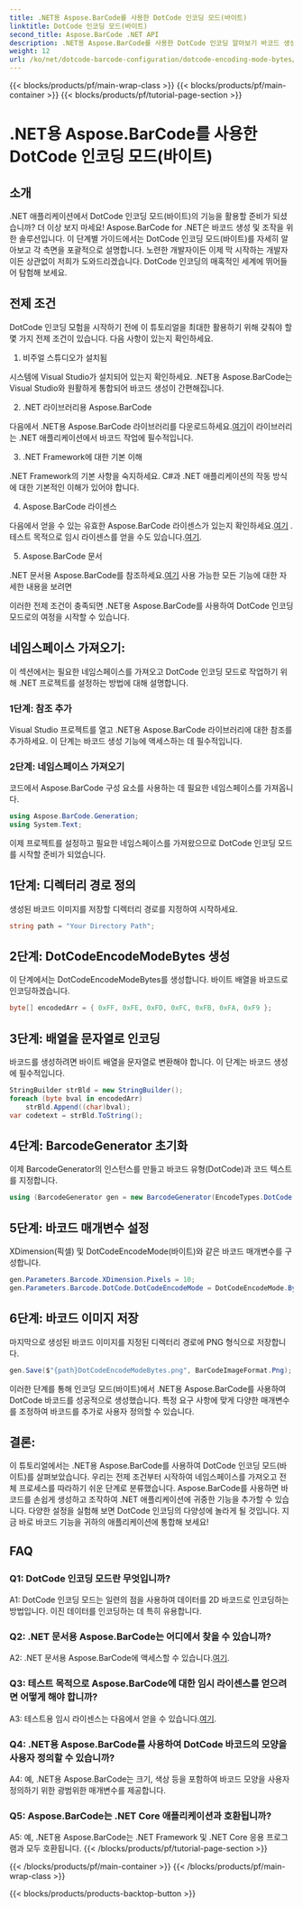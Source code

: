 ```yaml
---
title: .NET용 Aspose.BarCode를 사용한 DotCode 인코딩 모드(바이트)
linktitle: DotCode 인코딩 모드(바이트)
second_title: Aspose.BarCode .NET API
description: .NET용 Aspose.BarCode를 사용한 DotCode 인코딩 알아보기 바코드 생성을 위한 단계별 가이드.
weight: 12
url: /ko/net/dotcode-barcode-configuration/dotcode-encoding-mode-bytes/
---
```


{{< blocks/products/pf/main-wrap-class >}}
{{< blocks/products/pf/main-container >}}
{{< blocks/products/pf/tutorial-page-section >}}

# .NET용 Aspose.BarCode를 사용한 DotCode 인코딩 모드(바이트)

## 소개

.NET 애플리케이션에서 DotCode 인코딩 모드(바이트)의 기능을 활용할 준비가 되셨습니까? 더 이상 보지 마세요! Aspose.BarCode for .NET은 바코드 생성 및 조작을 위한 솔루션입니다. 이 단계별 가이드에서는 DotCode 인코딩 모드(바이트)를 자세히 알아보고 각 측면을 포괄적으로 설명합니다. 노련한 개발자이든 이제 막 시작하는 개발자이든 상관없이 저희가 도와드리겠습니다. DotCode 인코딩의 매혹적인 세계에 뛰어들어 탐험해 보세요.

## 전제 조건

DotCode 인코딩 모험을 시작하기 전에 이 튜토리얼을 최대한 활용하기 위해 갖춰야 할 몇 가지 전제 조건이 있습니다. 다음 사항이 있는지 확인하세요.

1. 비주얼 스튜디오가 설치됨

시스템에 Visual Studio가 설치되어 있는지 확인하세요. .NET용 Aspose.BarCode는 Visual Studio와 원활하게 통합되어 바코드 생성이 간편해집니다.

2. .NET 라이브러리용 Aspose.BarCode

 다음에서 .NET용 Aspose.BarCode 라이브러리를 다운로드하세요.[여기](https://releases.aspose.com/barcode/net/)이 라이브러리는 .NET 애플리케이션에서 바코드 작업에 필수적입니다.

3. .NET Framework에 대한 기본 이해

.NET Framework의 기본 사항을 숙지하세요. C#과 .NET 애플리케이션의 작동 방식에 대한 기본적인 이해가 있어야 합니다.

4. Aspose.BarCode 라이센스

 다음에서 얻을 수 있는 유효한 Aspose.BarCode 라이센스가 있는지 확인하세요.[여기](https://purchase.aspose.com/buy) . 테스트 목적으로 임시 라이센스를 얻을 수도 있습니다.[여기](https://purchase.aspose.com/temporary-license/).

5. Aspose.BarCode 문서

 .NET 문서용 Aspose.BarCode를 참조하세요.[여기](https://reference.aspose.com/barcode/net/) 사용 가능한 모든 기능에 대한 자세한 내용을 보려면

이러한 전제 조건이 충족되면 .NET용 Aspose.BarCode를 사용하여 DotCode 인코딩 모드로의 여정을 시작할 수 있습니다.

## 네임스페이스 가져오기:

이 섹션에서는 필요한 네임스페이스를 가져오고 DotCode 인코딩 모드로 작업하기 위해 .NET 프로젝트를 설정하는 방법에 대해 설명합니다. 

### 1단계: 참조 추가

Visual Studio 프로젝트를 열고 .NET용 Aspose.BarCode 라이브러리에 대한 참조를 추가하세요. 이 단계는 바코드 생성 기능에 액세스하는 데 필수적입니다.

### 2단계: 네임스페이스 가져오기

코드에서 Aspose.BarCode 구성 요소를 사용하는 데 필요한 네임스페이스를 가져옵니다.

```csharp
using Aspose.BarCode.Generation;
using System.Text;
```

이제 프로젝트를 설정하고 필요한 네임스페이스를 가져왔으므로 DotCode 인코딩 모드를 시작할 준비가 되었습니다.

## 1단계: 디렉터리 경로 정의

생성된 바코드 이미지를 저장할 디렉터리 경로를 지정하여 시작하세요.

```csharp
string path = "Your Directory Path";
```

## 2단계: DotCodeEncodeModeBytes 생성

이 단계에서는 DotCodeEncodeModeBytes를 생성합니다. 바이트 배열을 바코드로 인코딩하겠습니다.

```csharp
byte[] encodedArr = { 0xFF, 0xFE, 0xFD, 0xFC, 0xFB, 0xFA, 0xF9 };
```

## 3단계: 배열을 문자열로 인코딩

바코드를 생성하려면 바이트 배열을 문자열로 변환해야 합니다. 이 단계는 바코드 생성에 필수적입니다.

```csharp
StringBuilder strBld = new StringBuilder();
foreach (byte bval in encodedArr)
    strBld.Append((char)bval);
var codetext = strBld.ToString();
```

## 4단계: BarcodeGenerator 초기화

이제 BarcodeGenerator의 인스턴스를 만들고 바코드 유형(DotCode)과 코드 텍스트를 지정합니다.

```csharp
using (BarcodeGenerator gen = new BarcodeGenerator(EncodeTypes.DotCode, codetext))
```

## 5단계: 바코드 매개변수 설정

XDimension(픽셀) 및 DotCodeEncodeMode(바이트)와 같은 바코드 매개변수를 구성합니다.

```csharp
gen.Parameters.Barcode.XDimension.Pixels = 10;
gen.Parameters.Barcode.DotCode.DotCodeEncodeMode = DotCodeEncodeMode.Bytes;
```

## 6단계: 바코드 이미지 저장

마지막으로 생성된 바코드 이미지를 지정된 디렉터리 경로에 PNG 형식으로 저장합니다.

```csharp
gen.Save($"{path}DotCodeEncodeModeBytes.png", BarCodeImageFormat.Png);
```

이러한 단계를 통해 인코딩 모드(바이트)에서 .NET용 Aspose.BarCode를 사용하여 DotCode 바코드를 성공적으로 생성했습니다. 특정 요구 사항에 맞게 다양한 매개변수를 조정하여 바코드를 추가로 사용자 정의할 수 있습니다.

## 결론:

이 튜토리얼에서는 .NET용 Aspose.BarCode를 사용하여 DotCode 인코딩 모드(바이트)를 살펴보았습니다. 우리는 전제 조건부터 시작하여 네임스페이스를 가져오고 전체 프로세스를 따라하기 쉬운 단계로 분류했습니다. Aspose.BarCode를 사용하면 바코드를 손쉽게 생성하고 조작하여 .NET 애플리케이션에 귀중한 기능을 추가할 수 있습니다. 다양한 설정을 실험해 보면 DotCode 인코딩의 다양성에 놀라게 될 것입니다. 지금 바로 바코드 기능을 귀하의 애플리케이션에 통합해 보세요!

## FAQ

### Q1: DotCode 인코딩 모드란 무엇입니까?

A1: DotCode 인코딩 모드는 일련의 점을 사용하여 데이터를 2D 바코드로 인코딩하는 방법입니다. 이진 데이터를 인코딩하는 데 특히 유용합니다.

### Q2: .NET 문서용 Aspose.BarCode는 어디에서 찾을 수 있습니까?

 A2: .NET 문서용 Aspose.BarCode에 액세스할 수 있습니다.[여기](https://reference.aspose.com/barcode/net/).

### Q3: 테스트 목적으로 Aspose.BarCode에 대한 임시 라이센스를 얻으려면 어떻게 해야 합니까?

 A3: 테스트용 임시 라이센스는 다음에서 얻을 수 있습니다.[여기](https://purchase.aspose.com/temporary-license/).

### Q4: .NET용 Aspose.BarCode를 사용하여 DotCode 바코드의 모양을 사용자 정의할 수 있습니까?

A4: 예, .NET용 Aspose.BarCode는 크기, 색상 등을 포함하여 바코드 모양을 사용자 정의하기 위한 광범위한 매개변수를 제공합니다.

### Q5: Aspose.BarCode는 .NET Core 애플리케이션과 호환됩니까?

A5: 예, .NET용 Aspose.BarCode는 .NET Framework 및 .NET Core 응용 프로그램과 모두 호환됩니다.
{{< /blocks/products/pf/tutorial-page-section >}}

{{< /blocks/products/pf/main-container >}}
{{< /blocks/products/pf/main-wrap-class >}}

{{< blocks/products/products-backtop-button >}}
